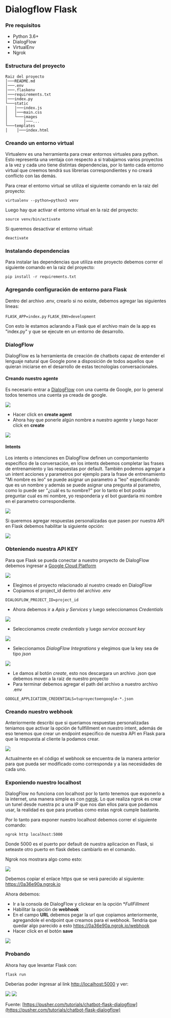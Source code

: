 # Dialogflow Flask

### Pre requisitos

* Python 3.6+
* DialogFlow
* VirtualEnv
* Ngrok

### Estructura del proyecto

```
Raiz del proyecto
│───README.md
│───.env
│───.flaskenv
│───requirements.txt
│───index.py
└───static
│   │───index.js
│   │───main.css
│   └───images
│       │───...
└───templates
│    │───index.html
```

### Creando un entorno virtual

Virtualenv es una herramienta para crear entornos virtuales para python. Esto representa una ventaja con respecto a si trabajamos varios proyectos a la vez y cada uno tiene distintas dependencias, por lo tanto cada entorno virtual que creemos tendrá sus librerias correspondientes y no creará conflicto con las demás.

Para crear el entorno virtual se utiliza el siguiente comando en la raiz del proyecto:

`virtualenv --python=python3 venv`

Luego hay que activar el entorno virtual en la raiz del proyecto:

`source venv/bin/activate`

Si queremos desactivar el entorno virtual:

`deactivate`

### Instalando dependencias

Para instalar las dependencias que utiliza este proyecto debemos correr el siguiente comando en la raiz del proyecto:

`pip install -r requirements.txt`

### Agregando configuración de entorno para Flask

Dentro del archivo .env, crearlo si no existe, debemos agregar las siguientes lineas:

`FLASK_APP=index.py`
`FLASK_ENV=development`

Con esto le estamos aclarando a Flask que el archivo main de la app es "index.py" y que se ejecute en un entorno de desarrollo.

### DialogFlow

DialogFlow es la herramienta de creación de chatbots capaz de entender el lenguaje natural que Google pone a disposición de todos aquellos que quieran iniciarse en el desarrollo de estas tecnologías conversacionales.

#### Creando nuestro agente

Es necesario entrar a [DialogFlow](https://console.dialogflow.com) con una cuenta de Google, por lo general todos tenemos una cuenta ya creada de google.

![](https://images.ctfassets.net/1es3ne0caaid/5GQPRDCKtyOi66s80Y8U68/70f0146c00c66c601eb8fa97ef71c4f9/flask-movie-chatbot-create-agent-1.png)

* Hacer click en **create agent**
* Ahora hay que ponerle algún nombre a nuestro agente y luego hacer click en **create**

![](https://images.ctfassets.net/1es3ne0caaid/2CYazV0QZu6CqYkOACYo2Y/d49642e802411ea41ac098ca5aa02a03/flask-movie-chatbot-create-agent-2.png)

#### Intents

Los intents o intenciones en DialogFlow definen un comportamiento específico de la conversación, en los intents debemos completar las frases de entrenamiento y las respuestas por default. También podemos agregar a un intent acciones y parametros por ejemplo para la frase de entrenamiento "Mi nombre es leo" se puede asignar un parametro a "leo" especificando que es un nombre y además se puede asignar una pregunta al parametro, como lo puede ser "¿cuál es tu nombre?" por lo tanto el bot podría preguntar cual es mi nombre, yo responderia y el bot guardaria mi nombre en el parametro correspondiente.

![](https://images.ctfassets.net/1es3ne0caaid/6NeWf8bKZqQiq4goqCU8U2/d1bc6d6b04d8709888021ea2b8d12f08/flask-movie-chatbot-create-intent.png)

Si queremos agregar respuestas personalizadas que pasen por nuestra API en Flask debemos habilitar la siguiente opción:

![](https://images.ctfassets.net/1es3ne0caaid/7lWUP3qTVSeisQyOyyya0S/a0efe1e41828bba1d533f86e97542d82/flask-movie-chatbot-enable-webhooks-dialogflow.png)

### Obteniendo nuestra API KEY

Para que Flask se pueda conectar a nuestro proyecto de DialogFlow debemos ingresar a [Google Cloud Platform](http://console.cloud.google.com)

![](https://images.ctfassets.net/1es3ne0caaid/2zayoVzgYImGGC4uSQuO2u/fb2198e11835999fc34c0344337a94b4/flask-movie-chatbot-project-id.png)

* Elegimos el proyecto relacionado al nuestro creado en DialogFlow
* Copiamos el project_id dentro del archivo .env

`DIALOGFLOW_PROJECT_ID=project_id`

* Ahora debemos ir a *Apis y Services* y luego seleccionamos *Credentials*

![](https://images.ctfassets.net/1es3ne0caaid/1xuMA0MTLacI6cSWO8akae/3614a95f9d637a4579a495f15f7e9b87/flask-movie-chatbot-credentials-1.png)

* Seleccionamos *create credentials* y luego *service account key*

![](https://images.ctfassets.net/1es3ne0caaid/50gwnohvMc4SIosIs8ai4Y/b1a99b0f1a314b340db153e117f8e5d2/flask-movie-chatbot-credentials-2.png)

* Seleccionamos *DialogFlow Integrations* y elegimos que la key sea de tipo *json*

![](https://images.ctfassets.net/1es3ne0caaid/2rA9saLAxe8WmyAguEIoQG/a23b2d638857f5f226da4e4b94790e8a/flask-movie-chatbot-credentials-3.png)

* Le damos al botón *create*, esto nos descargara un archivo .json que debemos mover a la raiz de nuestro proyecto
* Para terminar debemos agregar el path del archivo a nuestro archivo .env

`GOOGLE_APPLICATION_CREDENTIALS=tuproyectoengoogle-*.json`

### Creando nuestro webhook

Anteriormente describi que si queriamos respuestas personalizadas teniamos que activar la opción de fullfillment en nuestro intent, además de eso tenemos que crear un endpoint especifico de nuestra API en Flask para que la respuesta al cliente la podamos crear.

![](https://i.ibb.co/HKjwWdM/Captura-de-Pantalla-2019-07-13-a-la-s-21-54-49.png)

Actualmente en el código el webhook se encuentra de la manera anterior para que pueda ser modificado como corresponda y a las necesidades de cada uno.

### Exponiendo nuestro localhost

DialogFlow no funciona con localhost por lo tanto tenemos que exponerlo a la internet, una manera simple es con [ngrok](https://ngrok.com/). Lo que realiza ngrok es crear un tunel desde nuestra pc a una IP que nos dan ellos para que podamos usar, la realidad es que para pruebas como estas ngrok cumple bastante.

Por lo tanto para exponer nuestro localhost debemos correr el siguiente comando:

`ngrok http localhost:5000`

Donde 5000 es el puerto por default de nuestra aplicacion en Flask, si seteaste otro puerto en flask debes cambiarlo en el comando.

Ngrok nos mostrara algo como esto:

![](https://images.ctfassets.net/1es3ne0caaid/vXOBTKNbvqUwwOGmismqi/125be19ef53303b7cca6a321b30f77a5/flask-movie-chatbot-ngrok.png)

Debemos copiar el enlace https que se verá parecido al siguiente: https://0a36e90a.ngrok.io

Ahora debemos:

* Ir a la consola de DialogFlow y clickear en la opción **FullFillment*
* Habilitar la opción de **webhook**
* En el campo **URL** debemos pegar la url que copiamos anteriormente, agregandole el endpoint que creamos para el webhook. Tendria que quedar algo parecido a esto https://0a36e90a.ngrok.io/webhook
* Hacer click en el botón **save**

![](https://images.ctfassets.net/1es3ne0caaid/50cxD3eVjyWUSsW2uqEE2e/75ebb596a377551552600932adddc150/flask-movie-chatbot-add-ngrok-to-dialogflow.png)

### Probando

Ahora hay que levantar Flask con:

`flask run`

Deberias poder ingresar al link [http://localhost:5000](http://localhost:5000) y ver:

![](https://i.ibb.co/wYR6ksF/Captura-de-Pantalla-2019-07-13-a-la-s-22-28-41.png)
![](https://i.ibb.co/5TKd5hQ/Captura-de-Pantalla-2019-07-13-a-la-s-22-28-51.png)

Fuente: [https://pusher.com/tutorials/chatbot-flask-dialogflow](https://pusher.com/tutorials/chatbot-flask-dialogflow)
